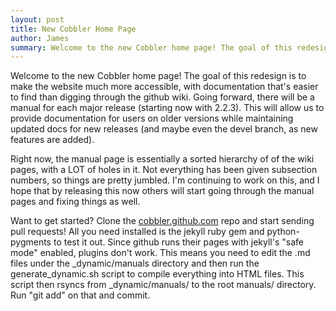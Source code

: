 ```yaml
---
layout: post
title: New Cobbler Home Page
author: James
summary: Welcome to the new Cobbler home page! The goal of this redesign is to make the website much more accessible, with documentation that's easier to find than digging through the github wiki. Going forward, there will be a manual for each major release (starting now with 2.2.3). This will allow us to provide documentation for users on older versions while maintaining updated docs for new releases (and maybe even the devel branch, as new features are added).
---
```

Welcome to the new Cobbler home page! The goal of this redesign is to make the website much more accessible, with documentation that's easier to find than digging through the github wiki. Going forward, there will be a manual for each major release (starting now with 2.2.3). This will allow us to provide documentation for users on older versions while maintaining updated docs for new releases (and maybe even the devel branch, as new features are added).

Right now, the manual page is essentially a sorted hierarchy of of the wiki pages, with a LOT of holes in it. Not everything has been given subsection numbers, so things are pretty jumbled. I'm continuing to work on this, and I hope that by releasing this now others will start going through the manual pages and fixing things as well.

Want to get started? Clone the [cobbler.github.com](https://github.com/cobbler/cobbler.github.com) repo and start sending pull requests! All you need installed is the jekyll ruby gem and python-pygments to test it out. Since github runs their pages with jekyll's "safe mode" enabled, plugins don't work. This means you need to edit the .md files under the \_dynamic/manuals directory and then run the generate_dynamic.sh script to compile everything into HTML files. This script then rsyncs from \_dynamic/manuals/ to the root manuals/ directory. Run "git add" on that and commit.
